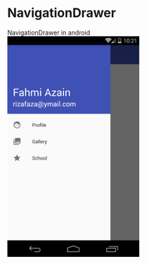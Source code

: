 # NavigationDrawer
NavigationDrawer in android
<br/>
<img src="https://raw.githubusercontent.com/ruderbytes/NavigationDrawer/master/device-2015-10-19-092136.png" title="NavigationDrawer" width="300px">
